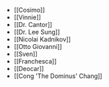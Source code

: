 - [[Cosimo]]
- [[Vinnie]]
- [[Dr. Cantor]]
- [[Dr. Lee Sung]]
- [[Nicolai Kadnikov]]
- [[Otto Giovanni]]
- [[Sven]]
- [[Franchesca]]
- [[Deocar]]
- [[Cong 'The Dominus' Chang]]